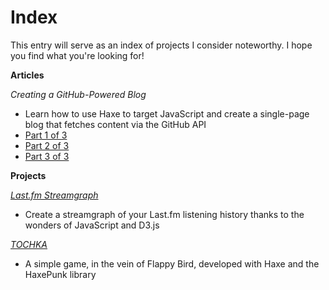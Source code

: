 # Index

This entry will serve as an index of projects I consider noteworthy. I hope you find what you're looking for! 

**Articles**

_Creating a GitHub-Powered Blog_
* Learn how to use Haxe to target JavaScript and create a single-page blog that fetches content via the GitHub API
* [Part 1 of 3][1]
* [Part 2 of 3][2]
* [Part 3 of 3][3]

**Projects**

[_Last.fm Streamgraph_][4]
* Create a streamgraph of your Last.fm listening history thanks to the wonders of JavaScript and D3.js

[_TOCHKA_][5]
* A simple game, in the vein of Flappy Bird, developed with Haxe and the HaxePunk library

[1]: #/contents/content/2015-09-28-17-38-Creating-a-GitHub-Powered-Blog-(1).md
[2]: #/contents/content/2015-09-28-21-07-Creating-a-GitHub-Powered-Blog-(2).md
[3]: #/contents/content/2015-10-01-12-04-Creating-a-GitHub-Powered-Blog-(3).md
[4]: http://dstrekelj.github.io/last.fm-streamgraph/
[5]: http://dstrekelj.github.io/tochka/
